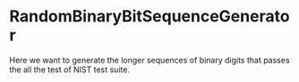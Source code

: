 # RandomBinaryBitSequenceGenerator
Here we want to generate the longer sequences of binary digits that passes the all the test of NIST test suite.

